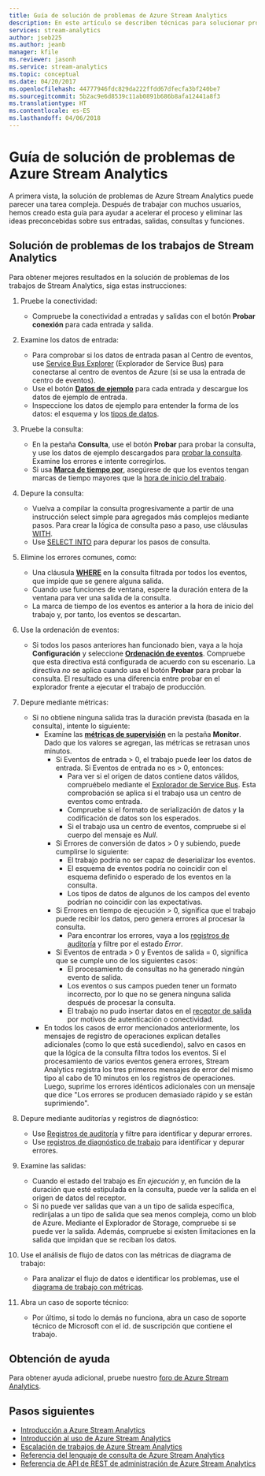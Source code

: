 ```yaml
---
title: Guía de solución de problemas de Azure Stream Analytics
description: En este artículo se describen técnicas para solucionar problemas de los trabajos, las conexiones, las entradas, las salidas, las consultas y datos de Azure Stream Analytics.
services: stream-analytics
author: jseb225
ms.author: jeanb
manager: kfile
ms.reviewer: jasonh
ms.service: stream-analytics
ms.topic: conceptual
ms.date: 04/20/2017
ms.openlocfilehash: 44777946fdc829da222ffdd67dfecfa3bf240be7
ms.sourcegitcommit: 5b2ac9e6d8539c11ab0891b686b8afa12441a8f3
ms.translationtype: HT
ms.contentlocale: es-ES
ms.lasthandoff: 04/06/2018
---
```

# <a name="troubleshooting-guide-for-azure-stream-analytics"></a>Guía de solución de problemas de Azure Stream Analytics

A primera vista, la solución de problemas de Azure Stream Analytics puede parecer una tarea compleja. Después de trabajar con muchos usuarios, hemos creado esta guía para ayudar a acelerar el proceso y eliminar las ideas preconcebidas sobre sus entradas, salidas, consultas y funciones.

## <a name="troubleshoot-your-stream-analytics-job"></a>Solución de problemas de los trabajos de Stream Analytics

Para obtener mejores resultados en la solución de problemas de los trabajos de Stream Analytics, siga estas instrucciones:

1.  Pruebe la conectividad:
    - Compruebe la conectividad a entradas y salidas con el botón **Probar conexión** para cada entrada y salida.

2.  Examine los datos de entrada:
    - Para comprobar si los datos de entrada pasan al Centro de eventos, use [Service Bus Explorer](https://code.msdn.microsoft.com/windowsapps/Service-Bus-Explorer-f2abca5a) (Explorador de Service Bus) para conectarse al centro de eventos de Azure (si se usa la entrada de centro de eventos).  
    - Use el botón [**Datos de ejemplo**](stream-analytics-sample-data-input.md) para cada entrada y descargue los datos de ejemplo de entrada.
    - Inspeccione los datos de ejemplo para entender la forma de los datos: el esquema y los [tipos de datos](https://msdn.microsoft.com/library/azure/dn835065.aspx).

3.  Pruebe la consulta:
    - En la pestaña **Consulta**, use el botón **Probar** para probar la consulta, y use los datos de ejemplo descargados para [probar la consulta](stream-analytics-test-query.md). Examine los errores e intente corregirlos.
    - Si usa [**Marca de tiempo por**](https://msdn.microsoft.com/library/azure/mt573293.aspx), asegúrese de que los eventos tengan marcas de tiempo mayores que la [hora de inicio del trabajo](stream-analytics-out-of-order-and-late-events.md).

4.  Depure la consulta:
    - Vuelva a compilar la consulta progresivamente a partir de una instrucción select simple para agregados más complejos mediante pasos. Para crear la lógica de consulta paso a paso, use cláusulas [WITH](https://msdn.microsoft.com/library/azure/dn835049.aspx).
    - Use [SELECT INTO](stream-analytics-select-into.md) para depurar los pasos de consulta.

5.  Elimine los errores comunes, como:
    - Una cláusula [**WHERE**](https://msdn.microsoft.com/library/azure/dn835048.aspx) en la consulta filtrada por todos los eventos, que impide que se genere alguna salida.
    - Cuando use funciones de ventana, espere la duración entera de la ventana para ver una salida de la consulta.
    - La marca de tiempo de los eventos es anterior a la hora de inicio del trabajo y, por tanto, los eventos se descartan.

6.  Use la ordenación de eventos:
    - Si todos los pasos anteriores han funcionado bien, vaya a la hoja **Configuración** y seleccione [**Ordenación de eventos**](stream-analytics-out-of-order-and-late-events.md). Compruebe que esta directiva está configurada de acuerdo con su escenario. La directiva *no* se aplica cuando usa el botón **Probar** para probar la consulta. El resultado es una diferencia entre probar en el explorador frente a ejecutar el trabajo de producción.

7.  Depure mediante métricas:
    - Si no obtiene ninguna salida tras la duración prevista (basada en la consulta), intente lo siguiente:
        - Examine las [**métricas de supervisión**](stream-analytics-monitoring.md) en la pestaña **Monitor**. Dado que los valores se agregan, las métricas se retrasan unos minutos.
            - Si Eventos de entrada > 0, el trabajo puede leer los datos de entrada. Si Eventos de entrada no es > 0, entonces:
                - Para ver si el origen de datos contiene datos válidos, compruébelo mediante el [Explorador de Service Bus](https://code.msdn.microsoft.com/windowsapps/Service-Bus-Explorer-f2abca5a). Esta comprobación se aplica si el trabajo usa un centro de eventos como entrada.
                - Compruebe si el formato de serialización de datos y la codificación de datos son los esperados.
                - Si el trabajo usa un centro de eventos, compruebe si el cuerpo del mensaje es *Null*.
            - Si Errores de conversión de datos > 0 y subiendo, puede cumplirse lo siguiente:
                - El trabajo podría no ser capaz de deserializar los eventos.
                - El esquema de eventos podría no coincidir con el esquema definido o esperado de los eventos en la consulta.
                - Los tipos de datos de algunos de los campos del evento podrían no coincidir con las expectativas.
            - Si Errores en tiempo de ejecución > 0, significa que el trabajo puede recibir los datos, pero genera errores al procesar la consulta.
                - Para encontrar los errores, vaya a los [registros de auditoría](../azure-resource-manager/resource-group-audit.md) y filtre por el estado *Error*.
            - Si Eventos de entrada > 0 y Eventos de salida = 0, significa que se cumple uno de los siguientes casos:
                - El procesamiento de consultas no ha generado ningún evento de salida.
                - Los eventos o sus campos pueden tener un formato incorrecto, por lo que no se genera ninguna salida después de procesar la consulta.
                - El trabajo no pudo insertar datos en el [receptor de salida](stream-analytics-select-into.md) por motivos de autenticación o conectividad.
        - En todos los casos de error mencionados anteriormente, los mensajes de registro de operaciones explican detalles adicionales (como lo que está sucediendo), salvo en casos en que la lógica de la consulta filtra todos los eventos. Si el procesamiento de varios eventos genera errores, Stream Analytics registra los tres primeros mensajes de error del mismo tipo al cabo de 10 minutos en los registros de operaciones. Luego, suprime los errores idénticos adicionales con un mensaje que dice "Los errores se producen demasiado rápido y se están suprimiendo".

8. Depure mediante auditorías y registros de diagnóstico:
    - Use [Registros de auditoría](../azure-resource-manager/resource-group-audit.md) y filtre para identificar y depurar errores.
    - Use [registros de diagnóstico de trabajo](stream-analytics-job-diagnostic-logs.md) para identificar y depurar errores.

9. Examine las salidas:
    - Cuando el estado del trabajo es *En ejecución* y, en función de la duración que esté estipulada en la consulta, puede ver la salida en el origen de datos del receptor.
    - Si no puede ver salidas que van a un tipo de salida específica, rediríjalas a un tipo de salida que sea menos compleja, como un blob de Azure. Mediante el Explorador de Storage, compruebe si se puede ver la salida. Además, compruebe si existen limitaciones en la salida que impidan que se reciban los datos.

10. Use el análisis de flujo de datos con las métricas de diagrama de trabajo:
    - Para analizar el flujo de datos e identificar los problemas, use el [diagrama de trabajo con métricas](stream-analytics-job-diagram-with-metrics.md).

11. Abra un caso de soporte técnico:
    - Por último, si todo lo demás no funciona, abra un caso de soporte técnico de Microsoft con el id. de suscripción que contiene el trabajo.

## <a name="get-help"></a>Obtención de ayuda

Para obtener ayuda adicional, pruebe nuestro [foro de Azure Stream Analytics](https://social.msdn.microsoft.com/Forums/azure/home?forum=AzureStreamAnalytics).

## <a name="next-steps"></a>Pasos siguientes

* [Introducción a Azure Stream Analytics](stream-analytics-introduction.md)
* [Introducción al uso de Azure Stream Analytics](stream-analytics-real-time-fraud-detection.md)
* [Escalación de trabajos de Azure Stream Analytics](stream-analytics-scale-jobs.md)
* [Referencia del lenguaje de consulta de Azure Stream Analytics](https://msdn.microsoft.com/library/azure/dn834998.aspx)
* [Referencia de API de REST de administración de Azure Stream Analytics](https://msdn.microsoft.com/library/azure/dn835031.aspx)
